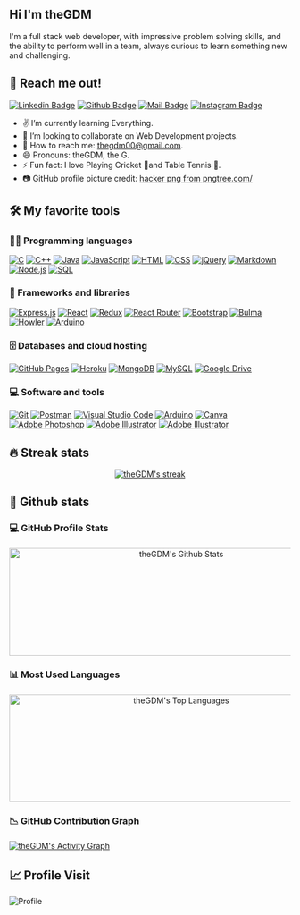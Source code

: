 ## Hi I'm theGDM
<!-- <img src="https://user-images.githubusercontent.com/1303154/88677602-1635ba80-d120-11ea-84d8-d263ba5fc3c0.gif" width="8px" alt="hi"> -->

I'm a full stack web developer, with impressive problem solving skills, and the ability to perform well in a team, always curious to learn something new and challenging.

## 📩 Reach me out!

[![Linkedin Badge](https://img.shields.io/badge/theGDM-0e76a8?style=flat&labelColor=0e76a8&logo=linkedin&logoColor=white)](https://www.linkedin.com/in/theGDM/) 
[![Github Badge](https://img.shields.io/badge/theGDM-333?style=flat&labelColor=3338&logo=github&logoColor=white)](https://www.github.com/theGDM/) 
[![Mail Badge](https://img.shields.io/badge/thegdm00-c0392b?style=flat&labelColor=c0392b&logo=gmail&logoColor=white)](mailto:thegdm00@gmail.com)
[![Instagram Badge](https://img.shields.io/badge/-@gdmstore00-e84393?style=flat&labelColor=e84393&logo=instagram&logoColor=white)](https://instagram.com/gdmstore00)


<!-- TODO: Add last video link -->

- ✌ I’m currently learning Everything.
- 👀 I’m looking to collaborate on Web Development projects.
- 📧 How to reach me: thegdm00@gmail.com.
- 😄 Pronouns: theGDM, the G.
- ⚡ Fun fact: I love Playing Cricket 🏏and Table Tennis 🏓.
- 📷 GitHub profile picture credit: <a href='https://pngtree.com/so/hacker'>hacker png from pngtree.com/</a>


<!-- Some badges are from https://github.com/Ileriayo/markdown-badges -->

## 🛠️ My favorite tools

### 👨‍💻 Programming languages

<p>
    <a href="#"><img alt="C" src="https://custom-icon-badges.herokuapp.com/badge/C-03599C.svg?logo=c-in-hexagon&logoColor=white"></a>
    <a href="#"><img alt="C++" src="https://custom-icon-badges.herokuapp.com/badge/C++-9C033A.svg?logo=cpp2&logoColor=white"></a>
    <a href="#"><img alt="Java" src="https://img.shields.io/badge/Java-007396.svg?logo=java&logoColor=white"></a>
    <a href="#"><img alt="JavaScript" src="https://img.shields.io/badge/JavaScript-F7DF1E.svg?logo=javascript&logoColor=black"></a>
    <a href="#"><img alt="HTML" src="https://img.shields.io/badge/HTML-E34F26.svg?logo=html5&logoColor=white"></a>
    <a href="#"><img alt="CSS" src="https://img.shields.io/badge/CSS-2250f5.svg?logo=css3&logoColor=white"></a>
    <a href="#"><img alt="jQuery" src="https://img.shields.io/badge/jQuery-1572B6.svg?logo=jquery&logoColor=white"></a>
    <a href="#"><img alt="Markdown" src="https://img.shields.io/badge/Markdown-000000.svg?logo=markdown&logoColor=white"></a>
    <a href="#"><img alt="Node.js" src="https://img.shields.io/badge/Node.js-43853D.svg?logo=node.js&logoColor=white"></a>
    <a href="#"><img alt="SQL" src="https://custom-icon-badges.herokuapp.com/badge/SQL-025E8C.svg?logo=database&logoColor=white"></a>
</p>

### 🧰 Frameworks and libraries

<p>
    <a href="#"><img alt="Express.js" src="https://img.shields.io/badge/Express.js-404d59.svg?logo=express&logoColor=white"></a>
    <a href="#"><img alt="React" src="https://img.shields.io/badge/React-20232a.svg?logo=react&logoColor=%2361DAFB"></a>
    <a href="#"><img alt="Redux" src="https://img.shields.io/badge/Redux-970be3.svg?logo=redux&logoColor=%fff"></a>
    <a href="#"><img alt="React Router" src="https://img.shields.io/badge/React%20Router-444.svg?logo=react-router&logoColor=%e83559"></a>
    <a href="#"><img alt="Bootstrap" src="https://img.shields.io/badge/Bootstrap-7952B3.svg?logo=bootstrap&logoColor=white"></a>
    <a href="#"><img alt="Bulma" src="https://img.shields.io/badge/Bulma-ffffff.svg?logo=bulma&logoColor=00e3b2"></a>
     <a href="#"><img alt="Howler" src="https://img.shields.io/badge/Howler.js-544235.svg?logo=howler&logoColor=00e3b2"></a>
    <a href="#"><img alt="Arduino" src="https://img.shields.io/badge/-Arduino-00979D?logo=Arduino&logoColor=white"></a>
</p>

### 🗄️ Databases and cloud hosting

<p>
    <a href="#"><img alt="GitHub Pages" src="https://img.shields.io/badge/GitHub-222.svg?logo=github&logoColor=white"></a>
    <a href="#"><img alt="Heroku" src="https://img.shields.io/badge/Heroku-430098.svg?logo=heroku&logoColor=white"></a>
    <a href="#"><img alt="MongoDB" src ="https://img.shields.io/badge/MongoDB-4ea94b.svg?logo=mongodb&logoColor=white"></a>
    <a href="#"><img alt="MySQL" src="https://img.shields.io/badge/MySQL-1572B6.svg?logo=mysql&logoColor=white"></a>
    <a href="#"><img alt="Google Drive" src="https://img.shields.io/badge/Google Drive-2250f5.svg?logo=googledrive&logoColor=yellow"></a>
</p>

### 💻 Software and tools

<p>
    <a href="#"><img alt="Git" src="https://img.shields.io/badge/Git-F05033.svg?logo=git&logoColor=white"></a>
    <a href="#"><img alt="Postman" src="https://img.shields.io/badge/Postman-FF6C37?logo=postman&logoColor=white"></a>
    <a href="#"><img alt="Visual Studio Code" src="https://img.shields.io/badge/Visual%20Studio%20Code-0078d7.svg?logo=visual-studio-code&logoColor=white"></a>
    <a href="#"><img alt="Arduino" src="https://img.shields.io/badge/-Arduino-00979D?logo=Arduino&logoColor=white"></a>
    <a href="#"><img alt="Canva" src="https://img.shields.io/badge/-Canva-02d5e8?logo=Canva&logoColor=white"></a>
    <a href="#"><img alt="Adobe Photoshop" src="https://img.shields.io/badge/-Adobe%20Photoshop-0571ed?logo=adobephotoshop&logoColor=white"></a>
    <a href="#"><img alt="Adobe Illustrator" src="https://img.shields.io/badge/-Adobe%20Illustrator-f07511?logo=adobeillustrator&logoColor=white"></a>
    <a href="#"><img alt="Adobe Illustrator" src="https://img.shields.io/badge/-Adobe%20Premiere%20Pro-5707ad?logo=adobepremierepro&logoColor=white"></a>
</p>


## 🔥 Streak stats

<!-- GitHub Readme Streak Stats - https://github.com/theGDM/github-readme-streak-stats -->
<p align="center">
  <a href="https://github.com/theGDM/github-readme-streak-stats">
    <img alt="theGDM's streak" src="https://github-readme-streak-stats.herokuapp.com/?user=theGDM&theme=monokai-metallian&hide_border=true"/>
  </a>
</p>

## 🎯 Github stats

<!-- https://github.com/theGDM/github-stats -->
### <summary style="margin-bottom:20px">💻 GitHub Profile Stats</summary>
  <p align="center">
    <a href="https://github.com/theGDM/github-readme-stats"><img alt="theGDM's Github Stats" src="https://github-readme-stats.vercel.app/api/?username=theGDM&show_icons=true&count_private=true&theme=react&hide_border=true&bg_color=1F222E&title_color=F85D7F&icon_color=F8D866" height="192px" width="600px"/></a>
  </p>

### <summary style="margin-bottom:20px">📊 Most Used Languages</summary>
<p align="center">    
    <a href="https://github.com/theGDM/github-readme-stats"><img alt="theGDM's Top Languages" src="https://github-readme-stats.vercel.app/api/top-langs/?username=theGDM&langs_count=8&layout=compact&theme=react&hide_border=true&bg_color=1F222E&title_color=F85D7F&icon_color=F8D866&hide=Jupyter%20Notebook" height="192px" width="600px"/></a>
</p>

<!-- https://github.com/theGDM/github-readme-activity-graph -->

### <summary style="margin-bottom:20px">📉 GitHub Contribution Graph</summary>
<a href="https://github.com/theGDM/github-readme-activity-graph"><img alt="theGDM's Activity Graph" src="https://activity-graph.herokuapp.com/graph/?username=theGDM&bg_color=1F222E&color=F8D866&line=F85D7F&point=FFFFFF&hide_border=true" /></a>

## 📈 Profile Visit

![Profile](https://visitor-badge.glitch.me/badge?page_id=theGDM)
<!-- <p align="center"> 
	<a href="https://visitor-badge.glitch.me/badge?page_id=theGDM"><img src="https://komarev.com/ghpvc/?username=theGDM" alt="theGDM"/></a>
	<a href="https://github.com/theGDM?tab=repositories"><img src="https://badges.pufler.dev/repos/theGDM" alt="theGDM" /> </a>
	<img src="https://img.shields.io/github/stars/theGDM?label=Stars" alt="Total Stars">
</p> -->

<!---
theGDM/theGDM is a ✨ special ✨ repository because its `README.md` (this file) appears on your GitHub profile.
You can click the Preview link to take a look at your changes.
--->
